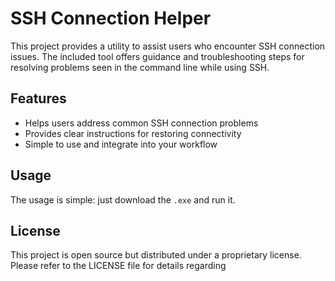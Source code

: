 # SSH Connection Helper

This project provides a utility to assist users who encounter SSH connection issues. The included tool offers guidance and troubleshooting steps for resolving problems seen in the command line while using SSH.

## Features

- Helps users address common SSH connection problems
- Provides clear instructions for restoring connectivity
- Simple to use and integrate into your workflow

## Usage

The usage is simple: just download the `.exe` and run it.

## License

This project is open source but distributed under a proprietary license. Please refer to the LICENSE file for details regarding
